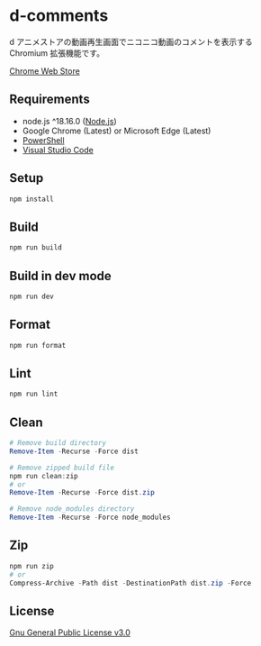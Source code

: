 # d-comments

d アニメストアの動画再生画面でニコニコ動画のコメントを表示する Chromium 拡張機能です。

[Chrome Web Store](https://chrome.google.com/webstore/detail/d-comments/jocjhkklfiaojhhnjiejmimlohaemiep)

## Requirements

- node.js ^18.16.0 ([Node.js](https://nodejs.org/ja/))
- Google Chrome (Latest) or Microsoft Edge (Latest)
- [PowerShell](https://docs.microsoft.com/ja-jp/powershell/scripting/install/installing-powershell)
- [Visual Studio Code](https://code.visualstudio.com/)

## Setup

```PowerShell
npm install
```

## Build

```PowerShell
npm run build
```

## Build in dev mode

```PowerShell
npm run dev
```

## Format

```PowerShell
npm run format
```

## Lint

```PowerShell
npm run lint
```

## Clean

```PowerShell
# Remove build directory
Remove-Item -Recurse -Force dist

# Remove zipped build file
npm run clean:zip
# or
Remove-Item -Recurse -Force dist.zip

# Remove node_modules directory
Remove-Item -Recurse -Force node_modules
```

## Zip

```PowerShell
npm run zip
# or
Compress-Archive -Path dist -DestinationPath dist.zip -Force
```

## License

[Gnu General Public License v3.0](LICENSE.txt)

